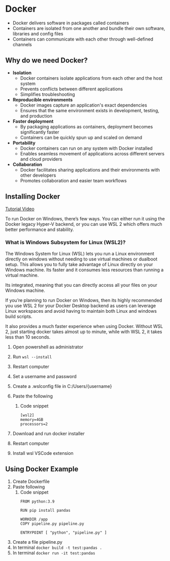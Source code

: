 # Docker

- Docker delivers software in packages called containers
- Containers are isolated from one another and bundle their own software, libraries and config files
- Containers can communicate with each other through well-defined channels

## Why do we need Docker?

- **Isolation**
    - Docker containers isolate applications from each other and the host system
    - Prevents conflicts between different applications
    - Simplifies troubleshooting 
- **Reproducible environments**
    - Docker images capture an application's exact dependencies
    - Ensures that the same environment exists in development, testing, and production 
- **Faster deployment**
    - By packaging applications as containers, deployment becomes significantly faster
    - Containers can be quickly spun up and scaled on demand
- **Portability**
    - Docker containers can run on any system with Docker installed
    - Enables seamless movement of applications across different servers and cloud providers 
- **Collaboration**
    - Docker facilitates sharing applications and their environments with other developers
    - Promotes collaboration and easier team workflows 


## Installing Docker

[Tutorial Video](https://www.youtube.com/watch?v=kaQQVoEBumY)

To run Docker on Windows, there’s few ways. You can either run it using the Docker legacy Hyper-V backend, or you can use WSL 2 which offers much better performance and stability.

### What is Windows Subsystem for Linux (WSL2)?

The Windows System for Linux (WSL) lets you run a Linux environment directly on windows without needing to use virtual machines or dualboot setup. This allows you to fully take advantage of Linux directly on your Windows machine. Its faster and it consumes less resources than running a virtual machine. 

Its integrated, meaning that you can directly access all your files on your Windows machine.

If you’re planning to run Docker on Windows, then its highly recommended you use WSL 2 for your Docker Desktop backend as users can leverage Linux workspaces and avoid having to maintain both Linux and windows build scripts. 

It also provides a much faster experience when using Docker. Without WSL 2, just starting docker takes almost up to minute, while with WSL 2, it takes less than 10 seconds.

1. Open powershell as administrator
1. Run `wsl --install`
1. Restart computer
1. Set a username and password
1. Create a .wslconfig file in C:/Users/{username}
1. Paste the following
    1. Code snippet
        ```
        [wsl2]
        memory=4GB
        processors=2
        ```


1. Download and run docker installer
1. Restart computer
1. Install wsl VSCode extension

## Using Docker Example

1. Create Dockerfile
1. Paste following
    1. Code snippet
        ```
        FROM python:3.9

        RUN pip install pandas

        WORKDIR /app
        COPY pipeline.py pipeline.py

        ENTRYPOINT [ "python", "pipeline.py" ]
        ```
1. Create a file pipeline.py
1. In terminal `docker build -t test:pandas .`
1. In terminal `docker run -it test:pandas`